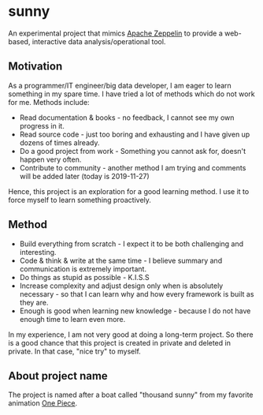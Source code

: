 # sunny
An experimental project that mimics [Apache Zeppelin](https://zeppelin.apache.org/) to provide a web-based, interactive data analysis/operational  tool.

## Motivation

As a programmer/IT engineer/big data developer, I am eager to learn something in my spare time. I have tried a lot of methods which do not work for me. Methods include:

* Read documentation & books - no feedback, I cannot see my own progress in it.
* Read source code - just too boring and exhausting and I have given up dozens of times already. 
* Do a good project from work - Something you cannot ask for, doesn't happen very often.
* Contribute to community - another method I am trying and comments will be added later (today is 2019-11-27)

Hence, this project is an exploration for a good learning method. I use it to force myself to learn something proactively.

## Method

* Build everything from scratch - I expect it to be both challenging and interesting.
* Code & think & write at the same time - I believe summary and communication is extremely important.
* Do things as stupid as possible - K.I.S.S
* Increase complexity and adjust design only when is absolutely necessary - so that I can learn why and how every framework is built as they are.
* Enough is good when learning new knowledge - because I do not have enough time to learn even more.

In my experience, I am not very good at doing a long-term project. So there is a good chance that this project is created in private and deleted in private. In that case, "nice try" to myself.

## About project name

The project is named after a boat called "thousand sunny" from my favorite animation [One Piece](https://zh.wikipedia.org/wiki/ONE_PIECE).
